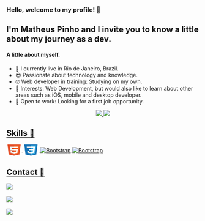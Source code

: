 ### Hello, welcome to my profile! 👋

## I'm Matheus Pinho and I invite you to know a little about my journey as a dev.



#### A little about myself.

- 🌴 I currently live in Rio de Janeiro, Brazil.
- :heart_eyes: Passionate about technology and knowledge.
- 🤓 Web developer in training: Studying on my own.
- 🚩 Interests: Web Development, but would also like to learn about other areas such as iOS, mobile and desktop developer.
- 📂 Open to work: Looking for a first job opportunity.

<div align="center">
  <a href="https://github.com/matheuspinho-dev">
  <img height="180em" src="https://github-readme-stats.vercel.app/api?username=matheuspinho-dev&show_icons=true&theme=dark&include_all_commits=true&count_private=true"/>
  <img height="180em" src="https://github-readme-stats.vercel.app/api/top-langs/?username=matheuspinho-dev&layout=compact&langs_count=7&theme=dark"/>
</div>
  
  
## Skills 🔱
  
</div>
<div style="display: inline_block">
  
<img align="center" alt="HTML" height="30" width="40" src="https://raw.githubusercontent.com/devicons/devicon/master/icons/html5/html5-original.svg">
<img align="center" alt="CSS" height="30" width="40" src="https://raw.githubusercontent.com/devicons/devicon/master/icons/css3/css3-original.svg">
<img align="center" alt="Bootstrap" height="30" width="40" src="https://cdn.jsdelivr.net/gh/devicons/devicon/icons/bootstrap/bootstrap-original.svg">
<img align="center" alt="Bootstrap" height="30" width="40" src="https://cdn.jsdelivr.net/gh/devicons/devicon/icons/javascript/javascript-original.svg">
  
## Contact 📱
  
<div>
  
<a href = "https://api.whatsapp.com/send?phone=5521965364313&text=Ol%C3%A1."><img src="https://img.shields.io/badge/WhatsApp-25D366?style=for-the-badge&logo=whatsapp&logoColor=white" target="_blank"></a>

 <a href = "mailto:matheus-developer@outlook.com.br"><img src="https://img.shields.io/badge/Gmail-D14836?style=for-the-badge&logo=gmail&logoColor=white" target="_blank"></a>
  
 <a href="https://www.linkedin.com/in/matheus-pinho-879a03219/" target="_blank"><img src="https://img.shields.io/badge/-LinkedIn-%230077B5?style=for-the-badge&logo=linkedin&logoColor=white" target="_blank"></a> 
  
  ##









